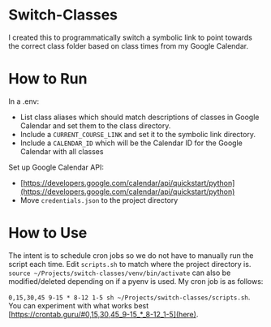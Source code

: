 # Switch-Classes
I created this to programmatically switch a symbolic link to point towards the correct class folder based on class times from my Google Calendar.

# How to Run
In a .env:
- List class aliases which should match descriptions of classes in Google Calendar and set them to the class directory.
- Include a `CURRENT_COURSE_LINK` and set it to the symbolic link directory.
- Include a `CALENDAR_ID` which will be the Calendar ID for the Google Calendar with all classes

Set up Google Calendar API:
- [https://developers.google.com/calendar/api/quickstart/python](https://developers.google.com/calendar/api/quickstart/python)
- Move `credentials.json` to the project directory

# How to Use
The intent is to schedule cron jobs so we do not have to manually run the script each time. Edit `scripts.sh` to match where the project directory is. `source ~/Projects/switch-classes/venv/bin/activate` can also be modified/deleted depending on if a pyenv is used. My cron job is as follows:

`0,15,30,45 9-15 * 8-12 1-5 sh ~/Projects/switch-classes/scripts.sh`. You can experiment with what works best [https://crontab.guru/#0,15,30,45_9-15_*_8-12_1-5](here).


